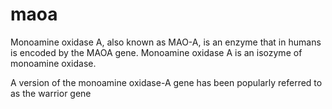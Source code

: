 maoa
====
Monoamine oxidase A, also known as MAO-A, is an enzyme that in humans is encoded by the MAOA gene. Monoamine oxidase A is an isozyme of monoamine oxidase.

A version of the monoamine oxidase-A gene has been popularly referred to as the warrior gene
